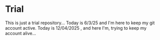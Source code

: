 # Trial
This is just a trial repository...
Today is 6/3/25 and I'm here to keep my git account active.
Today is 12/04/2025 , and here I'm, trying to keep my account alive...
